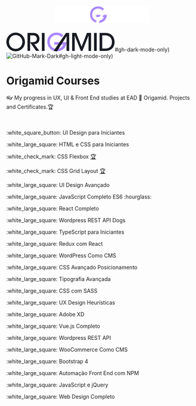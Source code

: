 <h1 align="center">
    <img alt="Origamid logo" src="./origamid_logo.svg" width="250px" />
</h1>

<picture>
 <source width="250px"
  srcset="https://github.com/rema77/origamid-courses/blob/master/origamid-logo-dark.svg"
  media="(prefers-color-scheme: dark)"
 />
 <source  width="250px"
  srcset="https://github.com/rema77/origamid-courses/blob/master/origamid-logo-light.svg"
  media="(prefers-color-scheme: light), (prefers-color-scheme: no-preference)"
 />
</picture>

![GitHub-Mark-Light](https://github.com/rema77/origamid-courses/blob/master/origamid-logo-dark.svg)#gh-dark-mode-only)
![GitHub-Mark-Dark](https://github.com/rema77/origamid-courses/blob/master/origamid-logo-light.sv)#gh-light-mode-only)


<h1> Origamid Courses</h1>
<p>👓 My progress in UX, UI &amp; Front End studies at EAD 🐺 Origamid. Projects and Certificates.🏆</p>
<br>
<p>:white_square_button: UI Design para Iniciantes</p>
<p>:white_large_square: HTML e CSS para Iniciantes</p>
<p>:white_check_mark: CSS Flexbox <a href="https://origamid.com/certificate/2aabcf77" target="_blank" title="Certificate">🏆</a></p>
<p>:white_check_mark: CSS Grid Layout <a href="https://origamid.com/certificate/7376c548" target="_blank" title="Certificate">🏆</a></p>
<p>:white_large_square: UI Design Avançado</p>
<p>:white_large_square: JavaScript Completo ES6 :hourglass:</p>
<p>:white_large_square: React Completo</p>
<p>:white_large_square: Wordpress REST API Dogs</p>
<p>:white_large_square: TypeScript para Iniciantes</p>
<p>:white_large_square: Redux com React</p>
<p>:white_large_square: WordPress Como CMS</p>
<p>:white_large_square: CSS Avançado Posicionamento</p>
<p>:white_large_square: Tipografia Avançada</p>
<p>:white_large_square: CSS com SASS</p>
<p>:white_large_square: UX Design Heurísticas</p>
<p>:white_large_square: Adobe XD</p>
<p>:white_large_square: Vue.js Completo</p>
<p>:white_large_square: Wordpress REST API</p>
<p>:white_large_square: WooCommerce Como CMS</p>
<p>:white_large_square: Bootstrap 4</p>
<p>:white_large_square: Automação Front End com NPM</p>
<p>:white_large_square: JavaScript e jQuery</p>
<p>:white_large_square: Web Design Completo</p>
